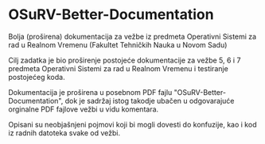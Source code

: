 # OSuRV-Better-Documentation
Bolja (proširena) dokumentacija za vežbe iz predmeta Operativni Sistemi za rad u Realnom Vremenu (Fakultet Tehničkih Nauka u Novom Sadu)

Cilj zadatka je bio proširenje postojeće dokumentacije za vežbe 5, 6 i 7 predmeta Operativni Sistemi za rad u Realnom Vremenu i testiranje postojećeg koda.

Dokumentacija je proširena u posebnom PDF fajlu "OSuRV-Better-Documentation", dok je sadržaj istog takodje ubačen u odgovarajuće orginalne PDF fajlove vežbi u vidu komentara.

Opisani su neobjašnjeni pojmovi koji bi mogli dovesti do konfuzije, kao i kod iz radnih datoteka svake od vežbi.


